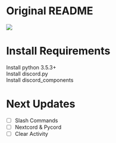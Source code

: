 **<h1>Original README</h1>**
<img align="center" src="https://user-images.githubusercontent.com/93772558/159537983-db58a01a-f51a-4389-93ec-9e83c0d77d25.png">


<h1 align="left">Install Requirements</h1>
Install python 3.5.3+<br/>
Install discord.py<br/>
Install discord_components
<h1 align="left">Next Updates</h1>

<!--- [x] slash cmds-->
- [ ] Slash Commands
- [ ] Nextcord & Pycord
- [ ] Clear Activity 
<!--<img align="center" style="width: 20px; height: 20px;" src="https://user-images.githubusercontent.com/93772558/161136080-4f71c6b6-459f-4b55-98b8-c5c3db17f658.gif">-->
